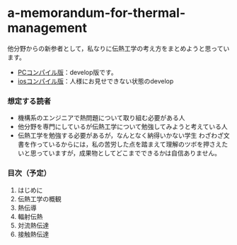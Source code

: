 # a-memorandum-for-thermal-management
他分野からの新参者として，私なりに伝熱工学の考え方をまとめようと思っています。
- [PCコンパイル版](https://github.com/ruerue/a-memorandum-for-thermal-management/blob/master/main_PC.pdf)：develop版です。
- [iosコンパイル版](https://github.com/ruerue/a-memorandum-for-thermal-management/blob/master/main_ios.pdf)：人様にお見せできない状態のdevelop


### 想定する読者
- 機構系のエンジニアで熱問題について取り組む必要がある人
- 他分野を専門にしているが伝熱工学について勉強してみようと考えている人
- 伝熱工学を勉強する必要があるが，なんとなく納得いかない学生
わざわざ文書を作っているからには，私の苦労した点を踏まえて理解のツボを押さえたいと思っていますが，成果物としてどこまでできるかは自信ありません。

### 目次（予定）
1. はじめに
2. 伝熱工学の概観
3. 熱伝導
4. 輻射伝熱
5. 対流熱伝達
6. 接触熱伝達
